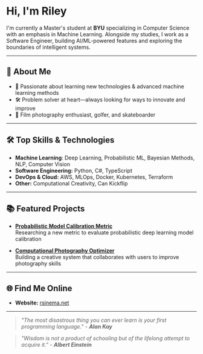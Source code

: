 # Hi, I'm Riley

I'm currently a Master's student at **BYU** specializing in Computer Science with an emphasis in Machine Learning. Alongside my studies, I work as a Software Engineer, building AI/ML-powered features and exploring the boundaries of intelligent systems.

---

## 🚀 About Me

- 🧠 Passionate about learning new technologies & advanced machine learning methods
- 🛠️ Problem solver at heart—always looking for ways to innovate and improve  
- 📸 Film photography enthusiast, golfer, and skateboarder

---

## 🛠️ Top Skills & Technologies

- **Machine Learning**: Deep Learning, Probabilistic ML, Bayesian Methods, NLP, Computer Vision
- **Software Engineering:** Python, C#, TypeScript
- **DevOps & Cloud:** AWS, MLOps, Docker, Kubernetes, Terraform
- **Other:** Computational Creativity, Can Kickflip

---

## 📚 Featured Projects

- [**Probabilistic Model Calibration Metric**](https://github.com/spencermyoung513/probcal)  
  Researching a new metric to evaluate probabilistic deep learning model calibration

- [**Computational Photography Optimizer**](https://github.com/AnsonSavage/CS_673_photograph_optimization_framework)  
  Building a creative system that collaborates with users to improve photography skills

---

## 🌐 Find Me Online

- **Website:** [rsinema.net](https://rsinema.net)

---
> _"The most disastrous thing you can ever learn is your first programming language." - **Alan Kay**_  

  
> _"Wisdom is not a product of schooling but of the lifelong attempt to acquire it." - **Albert Einstein**_
